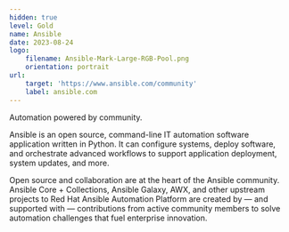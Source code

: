 ```yaml
---
hidden: true
level: Gold
name: Ansible
date: 2023-08-24
logo:
    filename: Ansible-Mark-Large-RGB-Pool.png
    orientation: portrait
url:
    target: 'https://www.ansible.com/community'
    label: ansible.com
---
```

Automation powered by community.

Ansible is an open source, command-line IT automation software application written in Python. It can configure systems, deploy software, and orchestrate advanced workflows to support application deployment, system updates, and more.

Open source and collaboration are at the heart of the Ansible community. Ansible Core + Collections, Ansible Galaxy, AWX, and other upstream projects to Red Hat Ansible Automation Platform are created by — and supported with — contributions from active community members to solve automation challenges that fuel enterprise innovation. 



